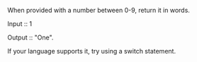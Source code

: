 When provided with a number between 0-9, return it in words.

Input :: 1

Output :: "One".

If your language supports it, try using a switch statement.


